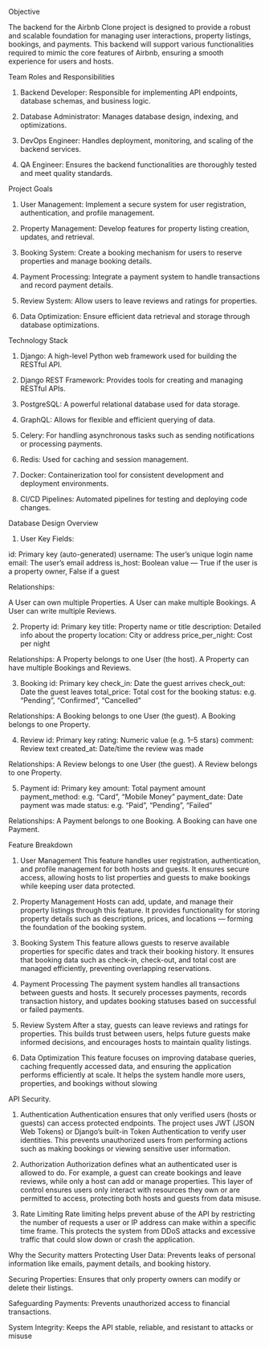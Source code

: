 Objective

The backend for the Airbnb Clone project is designed to provide a robust and scalable foundation for managing user interactions, property listings, bookings, and payments. This backend will support various functionalities required to mimic the core features of Airbnb, ensuring a smooth experience for users and hosts.


Team Roles and Responsibilities

1. Backend Developer: Responsible for implementing API endpoints, database schemas, and business logic.

2. Database Administrator: Manages database design, indexing, and optimizations.

3. DevOps Engineer: Handles deployment, monitoring, and scaling of the backend services.

4. QA Engineer: Ensures the backend functionalities are thoroughly tested and meet quality standards.

Project Goals
1. User Management: Implement a secure system for user registration, authentication, and profile management.

2. Property Management: Develop features for property listing creation, updates, and retrieval.

3. Booking System: Create a booking mechanism for users to reserve properties and manage booking details.

4. Payment Processing: Integrate a payment system to handle transactions and record payment details.

5. Review System: Allow users to leave reviews and ratings for properties.

6. Data Optimization: Ensure efficient data retrieval and storage through database optimizations.


Technology Stack
1. Django: A high-level Python web framework used for building the RESTful API.

2. Django REST Framework: Provides tools for creating and managing RESTful APIs.

3. PostgreSQL: A powerful relational database used for data storage.

4. GraphQL: Allows for flexible and efficient querying of data.

5. Celery: For handling asynchronous tasks such as sending notifications or processing payments.

6. Redis: Used for caching and session management.

7. Docker: Containerization tool for consistent development and deployment environments.

8. CI/CD Pipelines: Automated pipelines for testing and deploying code changes.

Database Design Overview

1. User
Key Fields:

id: Primary key (auto-generated)
username: The user’s unique login name
email: The user’s email address
is_host: Boolean value — True if the user is a property owner, False if a guest

Relationships:

A User can own multiple Properties.
A User can make multiple Bookings.
A User can write multiple Reviews.

2. Property
id: Primary key
title: Property name or title
description: Detailed info about the property
location: City or address
price_per_night: Cost per night

Relationships:
A Property belongs to one User (the host).
A Property can have multiple Bookings and Reviews.

3. Booking
id: Primary key
check_in: Date the guest arrives
check_out: Date the guest leaves
total_price: Total cost for the booking
status: e.g. “Pending”, “Confirmed”, “Cancelled”

Relationships:
A Booking belongs to one User (the guest).
A Booking belongs to one Property.

4. Review
id: Primary key
rating: Numeric value (e.g. 1–5 stars)
comment: Review text
created_at: Date/time the review was made

Relationships:
A Review belongs to one User (the guest).
A Review belongs to one Property.

5. Payment
id: Primary key
amount: Total payment amount
payment_method: e.g. “Card”, “Mobile Money”
payment_date: Date payment was made
status: e.g. “Paid”, “Pending”, “Failed”

Relationships:
A Payment belongs to one Booking.
A Booking can have one Payment.

Feature Breakdown
1. User Management
This feature handles user registration, authentication, and profile management for both hosts and guests.
It ensures secure access, allowing hosts to list properties and guests to make bookings while keeping user data protected.

2. Property Management
Hosts can add, update, and manage their property listings through this feature.
It provides functionality for storing property details such as descriptions, prices, and locations — forming the foundation of the booking system.

3. Booking System
This feature allows guests to reserve available properties for specific dates and track their booking history.
It ensures that booking data such as check-in, check-out, and total cost are managed efficiently, preventing overlapping reservations.

4. Payment Processing
The payment system handles all transactions between guests and hosts.
It securely processes payments, records transaction history, and updates booking statuses based on successful or failed payments.

5. Review System
After a stay, guests can leave reviews and ratings for properties.
This builds trust between users, helps future guests make informed decisions, and encourages hosts to maintain quality listings.

6. Data Optimization
This feature focuses on improving database queries, caching frequently accessed data, and ensuring the application performs efficiently at scale.
It helps the system handle more users, properties, and bookings without slowing

API Security.
1. Authentication
Authentication ensures that only verified users (hosts or guests) can access protected endpoints.
The project uses JWT (JSON Web Tokens) or Django’s built-in Token Authentication to verify user identities.
This prevents unauthorized users from performing actions such as making bookings or viewing sensitive user information.


2. Authorization
Authorization defines what an authenticated user is allowed to do.
For example, a guest can create bookings and leave reviews, while only a host can add or manage properties.
This layer of control ensures users only interact with resources they own or are permitted to access, protecting both hosts and guests from data misuse.

3. Rate Limiting
Rate limiting helps prevent abuse of the API by restricting the number of requests a user or IP address can make within a specific time frame.
This protects the system from DDoS attacks and excessive traffic that could slow down or crash the application.

Why the Security matters
Protecting User Data: Prevents leaks of personal information like emails, payment details, and booking history.

Securing Properties: Ensures that only property owners can modify or delete their listings.

Safeguarding Payments: Prevents unauthorized access to financial transactions.

System Integrity: Keeps the API stable, reliable, and resistant to attacks or misuse
